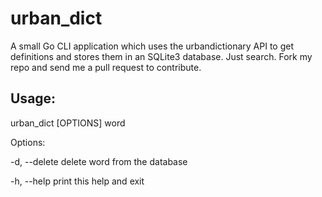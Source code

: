 # urban_dict
A small Go CLI application which uses the urbandictionary API to get definitions and stores them in an SQLite3 database. Just search.
Fork my repo and send me a pull request to contribute.

## Usage:
  
  urban_dict [OPTIONS] word

Options:
  
  -d, --delete  delete word from the database
  
  -h, --help    print this help and exit
